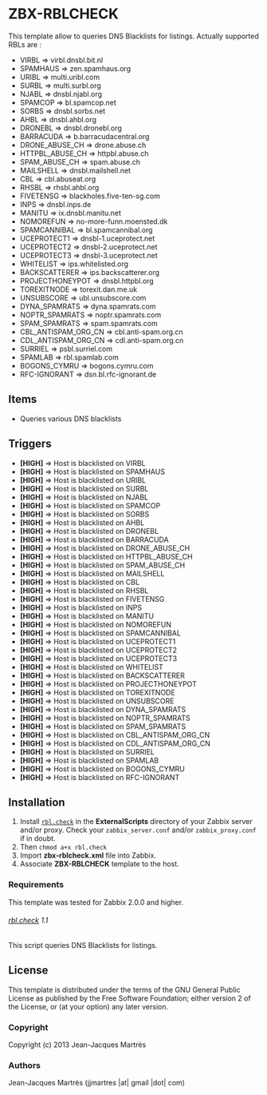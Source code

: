 ZBX-RBLCHECK
============

This template allow to queries DNS Blacklists for listings.
Actually supported RBLs are :
 * VIRBL               =>     virbl.dnsbl.bit.nl
 * SPAMHAUS            =>     zen.spamhaus.org
 * URIBL               =>     multi.uribl.com
 * SURBL               =>     multi.surbl.org
 * NJABL               =>     dnsbl.njabl.org
 * SPAMCOP             =>     bl.spamcop.net
 * SORBS               =>     dnsbl.sorbs.net
 * AHBL                =>     dnsbl.ahbl.org
 * DRONEBL             =>     dnsbl.dronebl.org
 * BARRACUDA           =>     b.barracudacentral.org
 * DRONE_ABUSE_CH      =>     drone.abuse.ch
 * HTTPBL_ABUSE_CH     =>     httpbl.abuse.ch
 * SPAM_ABUSE_CH       =>     spam.abuse.ch
 * MAILSHELL           =>     dnsbl.mailshell.net
 * CBL                 =>     cbl.abuseat.org
 * RHSBL               =>     rhsbl.ahbl.org
 * FIVETENSG           =>     blackholes.five-ten-sg.com
 * INPS                =>     dnsbl.inps.de
 * MANITU              =>     ix.dnsbl.manitu.net
 * NOMOREFUN           =>     no-more-funn.moensted.dk
 * SPAMCANNIBAL        =>     bl.spamcannibal.org
 * UCEPROTECT1         =>     dnsbl-1.uceprotect.net
 * UCEPROTECT2         =>     dnsbl-2.uceprotect.net
 * UCEPROTECT3         =>     dnsbl-3.uceprotect.net
 * WHITELIST           =>     ips.whitelisted.org
 * BACKSCATTERER       =>     ips.backscatterer.org
 * PROJECTHONEYPOT     =>     dnsbl.httpbl.org
 * TOREXITNODE         =>     torexit.dan.me.uk
 * UNSUBSCORE          =>     ubl.unsubscore.com
 * DYNA_SPAMRATS       =>     dyna.spamrats.com
 * NOPTR_SPAMRATS      =>     noptr.spamrats.com
 * SPAM_SPAMRATS       =>     spam.spamrats.com
 * CBL_ANTISPAM_ORG_CN =>     cbl.anti-spam.org.cn
 * CDL_ANTISPAM_ORG_CN =>     cdl.anti-spam.org.cn
 * SURRIEL             =>     psbl.surriel.com
 * SPAMLAB             =>     rbl.spamlab.com
 * BOGONS_CYMRU        =>     bogons.cymru.com
 * RFC-IGNORANT        =>     dsn.bl.rfc-ignorant.de

Items
-----

  * Queries various DNS blacklists

Triggers
--------

  * **[HIGH]** => Host is blacklisted on VIRBL
  * **[HIGH]** => Host is blacklisted on SPAMHAUS
  * **[HIGH]** => Host is blacklisted on URIBL
  * **[HIGH]** => Host is blacklisted on SURBL
  * **[HIGH]** => Host is blacklisted on NJABL
  * **[HIGH]** => Host is blacklisted on SPAMCOP
  * **[HIGH]** => Host is blacklisted on SORBS
  * **[HIGH]** => Host is blacklisted on AHBL
  * **[HIGH]** => Host is blacklisted on DRONEBL
  * **[HIGH]** => Host is blacklisted on BARRACUDA
  * **[HIGH]** => Host is blacklisted on DRONE_ABUSE_CH
  * **[HIGH]** => Host is blacklisted on HTTPBL_ABUSE_CH
  * **[HIGH]** => Host is blacklisted on SPAM_ABUSE_CH
  * **[HIGH]** => Host is blacklisted on MAILSHELL
  * **[HIGH]** => Host is blacklisted on CBL
  * **[HIGH]** => Host is blacklisted on RHSBL
  * **[HIGH]** => Host is blacklisted on FIVETENSG
  * **[HIGH]** => Host is blacklisted on INPS
  * **[HIGH]** => Host is blacklisted on MANITU
  * **[HIGH]** => Host is blacklisted on NOMOREFUN
  * **[HIGH]** => Host is blacklisted on SPAMCANNIBAL
  * **[HIGH]** => Host is blacklisted on UCEPROTECT1
  * **[HIGH]** => Host is blacklisted on UCEPROTECT2
  * **[HIGH]** => Host is blacklisted on UCEPROTECT3
  * **[HIGH]** => Host is blacklisted on WHITELIST
  * **[HIGH]** => Host is blacklisted on BACKSCATTERER
  * **[HIGH]** => Host is blacklisted on PROJECTHONEYPOT
  * **[HIGH]** => Host is blacklisted on TOREXITNODE
  * **[HIGH]** => Host is blacklisted on UNSUBSCORE
  * **[HIGH]** => Host is blacklisted on DYNA_SPAMRATS
  * **[HIGH]** => Host is blacklisted on NOPTR_SPAMRATS
  * **[HIGH]** => Host is blacklisted on SPAM_SPAMRATS
  * **[HIGH]** => Host is blacklisted on CBL_ANTISPAM_ORG_CN
  * **[HIGH]** => Host is blacklisted on CDL_ANTISPAM_ORG_CN
  * **[HIGH]** => Host is blacklisted on SURRIEL
  * **[HIGH]** => Host is blacklisted on SPAMLAB
  * **[HIGH]** => Host is blacklisted on BOGONS_CYMRU
  * **[HIGH]** => Host is blacklisted on RFC-IGNORANT

Installation
------------

1. Install [`rbl.check`](https://github.com/jjmartres/Zabbix/tree/master/zbx-scripts/zbx-rblcheck) in the **ExternalScripts** directory of your Zabbix server and/or proxy. Check your `zabbix_server.conf` and/or `zabbix_proxy.conf` if in doubt.
2. Then `chmod a+x rbl.check`
3. Import **zbx-rblcheck.xml** file into Zabbix.
4. Associate **ZBX-RBLCHECK** template to the host.

### Requirements

This template was tested for Zabbix 2.0.0 and higher.

###### [rbl.check](https://github.com/jjmartres/Zabbix/tree/master/zbx-scripts/rbl.check) 1.1

This script queries DNS Blacklists for listings.

License
-------

This template is distributed under the terms of the GNU General Public License as published by the Free Software Foundation; either version 2 of the  License, or (at your option) any later version.

### Copyright

  Copyright (c) 2013 Jean-Jacques Martrès

### Authors

  Jean-Jacques Martrès
  (jjmartres |at| gmail |dot| com)
